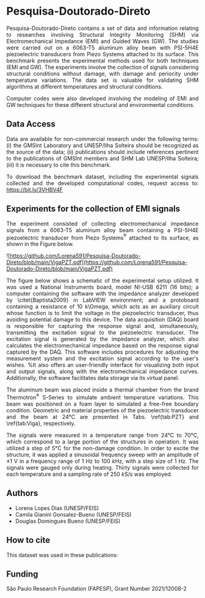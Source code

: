 
# Pesquisa-Doutorado-Direto

 <div align="justify">Pesquisa-Doutorado-Direto contains a set of data and information relating to researches involving Structural Integrity Monitoring (SHM) via Electromechanical Impedance (EMI) and Guided Waves (GW). The studies were carried out on a 6063-T5 aluminum alloy beam with PSI-5H4E piezoelectric transducers from Piezo Systems attached to its surface. This benchmark presents the experimental methods used for both techniques (EMI and GW). The experiments involve the collection of signals considering structural conditions without damage, with damage and periocity under temperature variations. The data set is valuable for validating SHM algorithms at different temperatures and structural conditions.

Computer codes were also developed involving the modeling of EMI and GW techniques for these different structural and environmental conditions.

## Data Access

Data are available for non-commercial research under the following terms: (i) the GMSInt Laboratory and UNESP/Ilha Solteira should be recognized as the source of the data; (ii) publications should include references pertinent to the publications of GMSInt members and SHM Lab UNESP/Ilha Solteira; (iii) it is necessary to cite this benchmark.

To download the benchmark dataset, including the experimental signals collected and the developed computational codes, request access to: https://bit.ly/3VHBV4F

## Experiments for the collection of EMI signals

The experiment consisted of collecting electromechanical impedance signals from a 6063-T5 aluminum alloy beam containing a PSI-5H4E piezoelectric transducer from Piezo Systems$^\circledR$ attached to its surface, as shown in the Figure below.

![https://github.com/Lorena591/Pesquisa-Doutorado-Direto/blob/main/VigaPZT.pdf](https://github.com/Lorena591/Pesquisa-Doutorado-Direto/blob/main/VigaPZT.pdf)


The figure below shows a schematic of the experimental setup utilized. It was used a National Instruments board, model NI-USB 6211 (16 bits); a computer containing the software with the impedance analyzer developed by \citet{Baptista2009} in LabVIEW environment; and a protoboard containing a resistance of 10 k\Omega, which acts as an auxiliary circuit whose function is to limit the voltage in the piezoelectric transducer, thus avoiding potential damage to this device. The data acquisition (DAQ) board is responsible for capturing the response signal and, simultaneously, transmitting the excitation signal to the piezoelectric transducer. The excitation signal is generated by the impedance analyzer, which also calculates the electromechanical impedance based on the response signal captured by the DAQ. This software includes procedures for adjusting the measurement system and the excitation signal according to the user's wishes. %It also offers an user-friendly interface for visualizing both input and output signals, along with the electromechanical impedance curves. Additionally, the software facilitates data storage via its virtual panel.

The aluminum beam was placed inside a thermal chamber from the brand Thermotron$^\circledR$ S-Series to simulate ambient temperature variations. This beam was positioned on a foam layer to simulated a free-free boundary condition. Geometric and material properties of the piezoelectric transducer and the beam at 24°C are presented in Tabs. \ref{tab:PZT} and \ref{tab:Viga}, respectively.


The signals were measured in a temperature range from 24°C to 70°C, which correspond to a large portion of the structures in operation. It was utilized a step of 5°C for the non-damage condition. In order to excite the structure, it was applied a sinusoidal frequency sweep with an amplitude of $\pm$1 V in a frequency range of 1 Hz to 100 $k$Hz, with a step size of 1 Hz. The signals were gauged only during heating. Thirty signals were collected for each temperature and a sampling rate of 250 $k$S/s was employed.


## Authors
- Lorena Lopes Dias (UNESP/FEIS)
- Camila Gianini Gonsalez-Bueno (UNESP/FEIS)
- Douglas Domingues Bueno (UNESP/FEIS)

## How to cite

This dataset was used in these publications:



## Funding
São Paulo Research Foundation (FAPESP), Grant Number 2021/12008-2


</div>
